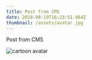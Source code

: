 ```yaml
---
title: Post from CMS
date: 2018-08-19T16:23:51.064Z
thumbnail: /assets/avatar.jpg
---
```

Post from CMS 

![cartoon avatar](/assets/avatar.png)
